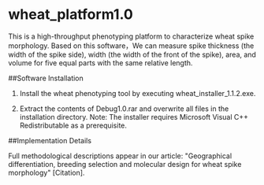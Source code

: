 # wheat_platform1.0
This is  a high-throughput phenotyping platform to characterize wheat spike morphology. Based on this software，We can measure spike thickness (the width of the spike side), width (the width of the front of the spike), area, and volume for five equal parts with the same relative length.

##Software Installation
1. Install the wheat phenotyping tool by executing wheat_installer_1.1.2.exe.

2. Extract the contents of Debug1.0.rar and overwrite all files in the installation directory.
   Note: The installer requires Microsoft Visual C++ Redistributable as a prerequisite.

##Implementation Details

Full methodological descriptions appear in our article:
"Geographical differentiation, breeding selection and molecular design for wheat spike morphology" [Citation].
